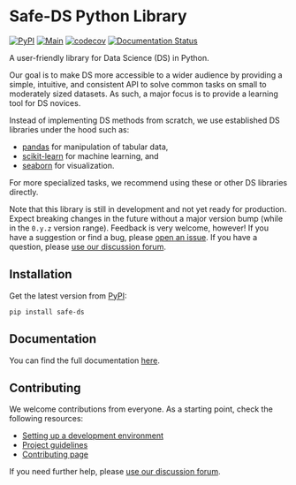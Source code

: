 # Safe-DS Python Library

[![PyPI](https://img.shields.io/pypi/v/safe-ds)](https://pypi.org/project/safe-ds)
[![Main](https://github.com/Safe-DS/Stdlib/actions/workflows/main.yml/badge.svg)](https://github.com/Safe-DS/Stdlib/actions/workflows/main.yml)
[![codecov](https://codecov.io/gh/Safe-DS/Stdlib/branch/main/graph/badge.svg?token=HVRP1633B1)](https://codecov.io/gh/Safe-DS/Stdlib)
[![Documentation Status](https://readthedocs.org/projects/safe-ds-stdlib/badge/?version=stable)](https://stdlib.safeds.com)

A user-friendly library for Data Science (DS) in Python.

Our goal is to make DS more accessible to a wider audience by providing a simple, intuitive, and consistent API to solve common tasks on small to moderately sized datasets. As such, a major focus is to provide a learning tool for DS novices.

Instead of implementing DS methods from scratch, we use established DS libraries under the hood such as:

* [pandas](https://pandas.pydata.org) for manipulation of tabular data,
* [scikit-learn](https://scikit-learn.org) for machine learning, and
* [seaborn](https://seaborn.pydata.org) for visualization.

 For more specialized tasks, we recommend using these or other DS libraries directly.

Note that this library is still in development and not yet ready for production. Expect breaking changes in the future without a major version bump (while in the `0.y.z` version range). Feedback is very welcome, however! If you have a suggestion or find a bug, please [open an issue](https://github.com/Safe-DS/Stdlib/issues/new/choose). If you have a question, please [use our discussion forum][forum].

## Installation

Get the latest version from [PyPI](https://pypi.org/project/safe-ds):

```shell
pip install safe-ds
```

## Documentation

You can find the full documentation [here](https://stdlib.safeds.com).

## Contributing

We welcome contributions from everyone. As a starting point, check the following resources:

* [Setting up a development environment](https://stdlib.safeds.com/en/latest/development/environment/)
* [Project guidelines](https://stdlib.safeds.com/en/latest/development/project_guidelines/)
* [Contributing page](https://github.com/Safe-DS/Stdlib/contribute)

If you need further help, please [use our discussion forum][forum].

[forum]: https://github.com/orgs/Safe-DS/discussions
